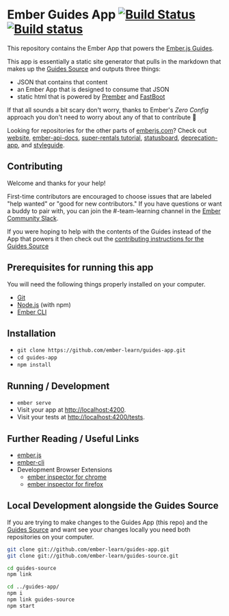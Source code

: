 # Ember Guides App [![Build Status](https://travis-ci.org/ember-learn/guides-app.svg?branch=master)](https://travis-ci.org/ember-learn/guides-app) [![Build status](https://ci.appveyor.com/api/projects/status/leil0lxhqtuvh7ga/branch/master?svg=true)](https://ci.appveyor.com/project/sivakumar-kailasam/guides-app/branch/master)

This repository contains the Ember App that powers the [Ember.js
Guides](https://guides.emberjs.com).

This app is essentially a static site generator that pulls in
the markdown that makes up the [Guides Source](https://github.com/ember-learn/guides-source) and
outputs three things:

- JSON that contains that content
- an Ember App that  is designed to consume that JSON
- static html that is powered by [Prember](https://github.com/ef4/prember) and
[FastBoot](https://www.ember-fastboot.com/)

If that all sounds a bit scary don't worry, thanks to
Ember's _Zero Config_ approach you don't need to worry about any of that to contribute 🎉

Looking for repositories for the other parts of [emberjs.com](https://emberjs.com)? Check out
[website](https://github.com/emberjs/website),
[ember-api-docs](https://github.com/ember-learn/ember-api-docs), [super-rentals
tutorial](https://github.com/ember-learn/super-rentals),
[statusboard](https://github.com/ember-learn/statusboard),
[deprecation-app](https://github.com/ember-learn/deprecation-app), and
[styleguide](https://github.com/ember-learn/ember-styleguide).

## Contributing

Welcome and thanks for your help!

First-time contributors are encouraged to choose issues that are
labeled "help wanted" or "good for new contributors." If you have questions or want a buddy to pair
with, you can join the #-team-learning channel in the [Ember Community
Slack](https://ember-community-slackin.herokuapp.com/).

If you were hoping to help with the contents of the Guides instead of the App that powers it then check out the [contributing instructions for the Guides Source](https://github.com/ember-learn/guides-source/blob/master/CONTRIBUTING.md)

## Prerequisites for running this app

You will need the following things properly installed on your computer.

* [Git](https://git-scm.com/)
* [Node.js](https://nodejs.org/) (with npm)
* [Ember CLI](https://ember-cli.com/)

## Installation

* `git clone https://github.com/ember-learn/guides-app.git`
* `cd guides-app`
* `npm install`

## Running / Development

* `ember serve`
* Visit your app at [http://localhost:4200](http://localhost:4200).
* Visit your tests at [http://localhost:4200/tests](http://localhost:4200/tests).

## Further Reading / Useful Links

* [ember.js](https://emberjs.com/)
* [ember-cli](https://ember-cli.com/)
* Development Browser Extensions
  * [ember inspector for chrome](https://chrome.google.com/webstore/detail/ember-inspector/bmdblncegkenkacieihfhpjfppoconhi)
  * [ember inspector for firefox](https://addons.mozilla.org/en-US/firefox/addon/ember-inspector/)


## Local Development alongside the Guides Source

If you are trying to make changes to the Guides App (this repo) and the [Guides
Source](https://github.com/ember-learn/guides-source) and want see your changes locally you need
both repositories on your computer.

```sh
git clone git://github.com/ember-learn/guides-app.git
git clone git://github.com/ember-learn/guides-source.git

cd guides-source
npm link

cd ../guides-app/
npm i
npm link guides-source
npm start
```  
